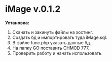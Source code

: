 iMage v.0.1.2
=====

<b>Установка:</b><br>
1. Скачать и закинуть файлы на хостинг.<br>
2. Создать бд и импортировать туда iMage.sql.<br>
3. В файле func.php указать данные бд.<br>
4. На папку GO поставить CHMOD 777.<br>
5. Проверить работу и начать использовать.<br>
